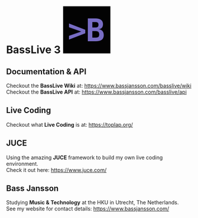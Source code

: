 
# BassLive 3 ![alt tag](icon.png)

## Documentation & API

Checkout the **BassLive Wiki** at: https://www.bassjansson.com/basslive/wiki  
Checkout the **BassLive API** at: https://www.bassjansson.com/basslive/api

## Live Coding

Checkout what **Live Coding** is at: https://toplap.org/

## JUCE

Using the amazing **JUCE** framework to build my own live coding environment.  
Check it out here: https://www.juce.com/

## Bass Jansson

Studying **Music & Technology** at the HKU in Utrecht, The Netherlands.  
See my website for contact details: https://www.bassjansson.com/
